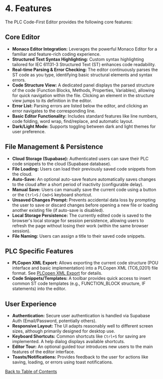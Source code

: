 # 4. Features

The PLC Code-First Editor provides the following core features:

## Core Editor

*   **Monaco Editor Integration:** Leverages the powerful Monaco Editor for a familiar and feature-rich coding experience.
*   **Structured Text Syntax Highlighting:** Custom syntax highlighting tailored for IEC 61131-3 Structured Text (ST) enhances code readability.
*   **Real-time Parsing & Error Checking:** The editor continuously parses the ST code as you type, identifying basic structural elements and syntax errors.
*   **Code Structure View:** A dedicated panel displays the parsed structure of the code (Function Blocks, Methods, Properties, Variables), allowing for quick navigation within the file. Clicking an element in the structure view jumps to its definition in the editor.
*   **Error List:** Parsing errors are listed below the editor, and clicking an error navigates to the corresponding line.
*   **Basic Editor Functionality:** Includes standard features like line numbers, code folding, word wrap, find/replace, and automatic layout.
*   **Dark/Light Mode:** Supports toggling between dark and light themes for user preference.

## File Management & Persistence

*   **Cloud Storage (Supabase):** Authenticated users can save their PLC code snippets to the cloud (Supabase database).
*   **File Loading:** Users can load their previously saved code snippets from the cloud.
*   **Auto-Save:** An optional auto-save feature automatically saves changes to the cloud after a short period of inactivity (configurable delay).
*   **Manual Save:** Users can manually save the current code using a button or the `Ctrl+S` / `Cmd+S` keyboard shortcut.
*   **Unsaved Changes Prompt:** Prevents accidental data loss by prompting the user to save or discard changes before opening a new file or loading another existing file (if auto-save is disabled).
*   **Local Storage Persistence:** The currently edited code is saved to the browser's local storage for session persistence, allowing users to refresh the page without losing their work (within the same browser session).
*   **File Naming:** Users can assign a title to their saved code snippets.

## PLC Specific Features

*   **PLCopen XML Export:** Allows exporting the current code structure (POU interface and basic implementation) into a PLCopen XML (TC6_0201) file format. See [PLCopen XML Export](./06-xml-export.md) for details.
*   **Code Snippets/Templates:** A toolbar provides quick access to insert common ST code templates (e.g., FUNCTION_BLOCK structure, IF statements) into the editor.

## User Experience

*   **Authentication:** Secure user authentication is handled via Supabase Auth (Email/Password, potentially others).
*   **Responsive Layout:** The UI adapts reasonably well to different screen sizes, although primarily designed for desktop use.
*   **Keyboard Shortcuts:** Common shortcuts like `Ctrl+S` for saving are implemented. A help dialog displays available shortcuts.
*   **Editor Tour:** An optional guided tour introduces new users to the main features of the editor interface.
*   **Toasts/Notifications:** Provides feedback to the user for actions like saving, loading, or errors using toast notifications.

[Back to Table of Contents](./README.md)